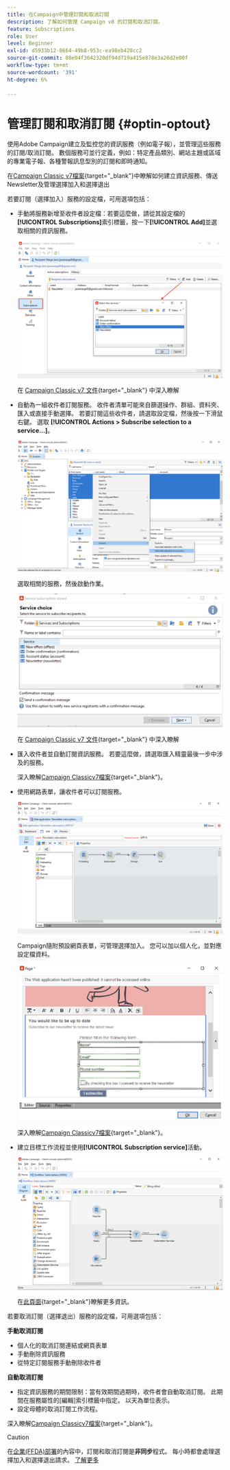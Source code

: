 ```yaml
---
title: 在Campaign中管理訂閱和取消訂閱
description: 了解如何管理 Campaign v8 的訂閱和取消訂閱。
feature: Subscriptions
role: User
level: Beginner
exl-id: d5933b12-8664-49b8-953c-ea98eb428cc2
source-git-commit: 08e04f3642320df94d719a415e878e3a26d2e00f
workflow-type: tm+mt
source-wordcount: '391'
ht-degree: 6%

---
```


# 管理訂閱和取消訂閱 {#optin-optout}

使用Adobe Campaign建立及監控您的資訊服務（例如電子報），並管理這些服務的訂閱/取消訂閱。 數個服務可並行定義，例如：特定產品類別、網站主題或區域的專業電子報、各種警報訊息型別的訂閱和即時通知。

在[Campaign Classic v7檔案](https://experienceleague.adobe.com/docs/campaign-classic/using/sending-messages/subscriptions-and-referrals/managing-subscriptions.html){target="_blank"}中瞭解如何建立資訊服務、傳送Newsletter及管理選擇加入和選擇退出

若要訂閱（選擇加入）服務的設定檔，可用選項包括：

* 手動將服務新增至收件者設定檔：若要這麼做，請從其設定檔的&#x200B;**[!UICONTROL Subscriptions]**&#x200B;索引標籤，按一下&#x200B;**[!UICONTROL Add]**&#x200B;並選取相關的資訊服務。

  ![](assets/subscribe-to-a-service.png)

  在 [Campaign Classic v7 文件](https://experienceleague.adobe.com/docs/campaign-classic/using/getting-started/profile-management/editing-a-profile.html#deliveries-tab){target="_blank"} 中深入瞭解

* 自動為一組收件者訂閱服務。 收件者清單可能來自篩選操作、群組、資料夾、匯入或直接手動選擇。 若要訂閱這些收件者，請選取設定檔，然後按一下滑鼠右鍵。 選取 **[!UICONTROL Actions > Subscribe selection to a service...]**。

  ![](assets/subscribe-selection.png)

  選取相關的服務，然後啟動作業。

  ![](assets/subscribe-confirm.png)

  在 [Campaign Classic v7 文件](https://experienceleague.adobe.com/docs/campaign-classic/using/getting-started/profile-management/editing-a-profile.html#deliveries-tab){target="_blank"} 中深入瞭解


* 匯入收件者並自動訂閱資訊服務。 若要這麼做，請選取匯入精靈最後一步中涉及的服務。

  深入瞭解[Campaign Classicv7檔案](https://experienceleague.adobe.com/docs/campaign-classic/using/getting-started/importing-and-exporting-data/generic-imports-exports/executing-import-jobs.html#step-5---additional-step-when-importing-recipients){target="_blank"}。

* 使用網路表單，讓收件者可以訂閱服務。

  ![](assets/opt-in-webapp.png)

  Campaign隨附預設網頁表單，可管理選擇加入。 您可以加以個人化，並對應設定檔資料。

  ![](assets/web-app.png)

  深入瞭解[Campaign Classicv7檔案](https://experienceleague.adobe.com/docs/campaign-classic/using/designing-content/web-forms/use-cases--web-forms.html#create-a-subscription--form-with-double-opt-in){target="_blank"}。


* 建立目標工作流程並使用&#x200B;**[!UICONTROL Subscription service]**&#x200B;活動。

  ![](assets/wf-subscription.png)

  在[此頁面](https://experienceleague.adobe.com/docs/campaign/automation/workflows/wf-activities/targeting-activities/subscription-services.html){target="_blank"}瞭解更多資訊。

若要取消訂閱（選擇退出）服務的設定檔，可用選項包括：

**手動取消訂閱**

* 個人化的取消訂閱連結或網頁表單
* 手動刪除資訊服務
* 從特定訂閱服務手動刪除收件者

**自動取消訂閱**

* 指定資訊服務的期間限制：當有效期間過期時，收件者會自動取消訂閱。 此期間在服務屬性的[編輯]索引標籤中指定。 以天為單位表示。
* 設定母體的取消訂閱工作流程。

深入瞭解[Campaign Classicv7檔案](https://experienceleague.adobe.com/docs/campaign-classic/using/sending-messages/subscriptions-and-referrals/managing-subscriptions.html#unsubscribing-a-recipient-from-a-service){target="_blank"}。


>[!CAUTION]
>
>在[企業(FFDA)部署](../architecture/enterprise-deployment.md)的內容中，訂閱和取消訂閱是&#x200B;**非同步**&#x200B;程式。 每小時都會處理選擇加入和選擇退出請求。 [了解更多](../architecture/new-apis.md#sub-apis)

<!--
You can also enable your delivery recipients to forward messages to a friend. To do this, insert the relevant links into your delivery. You may then track this sharing process as well as the number of visits to the concerned pages. 

For more on this capability, refer to [Campaign Classic v7 documentation](https://experienceleague.adobe.com/docs/campaign-classic/using/sending-messages/subscriptions-and-referrals/viral-and-social-marketing.html#viral-marketing--forward-to-a-friend){target="_blank"}
-->
